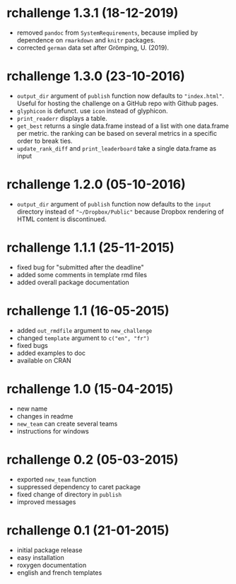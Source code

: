 # rchallenge 1.3.1 (18-12-2019)
- removed `pandoc` from `SystemRequirements`, because implied by dependence on `rmarkdown` and `knitr` packages.
- corrected `german` data set after Grömping, U. (2019).

# rchallenge 1.3.0 (23-10-2016)
- `output_dir` argument of `publish` function now defaults to `"index.html"`. Useful for hosting the challenge on a GitHub repo with Github pages.
- `glyphicon` is defunct. use `icon` instead of glyphicon.
- `print_readerr` displays a table.
- `get_best` returns a single data.frame instead of a list with one data.frame per metric. the ranking can be based on several metrics in a specific order to break ties.
- `update_rank_diff` and `print_leaderboard` take a single data.frame as input

# rchallenge 1.2.0 (05-10-2016)
- `output_dir` argument of `publish` function now defaults to the `input` directory instead of `"~/Dropbox/Public"` because Dropbox rendering of HTML content is discontinued.

# rchallenge 1.1.1 (25-11-2015)
- fixed bug for "submitted after the deadline"
- added some comments in template rmd files
- added overall package documentation

# rchallenge 1.1 (16-05-2015)
- added `out_rmdfile` argument to `new_challenge`
- changed `template` argument to `c("en", "fr")`
- fixed bugs
- added examples to doc
- available on CRAN

# rchallenge 1.0 (15-04-2015)
- new name
- changes in readme
- `new_team` can create several teams
- instructions for windows

# rchallenge 0.2 (05-03-2015)
- exported `new_team` function
- suppressed dependency to caret package
- fixed change of directory in `publish`
- improved messages

# rchallenge 0.1 (21-01-2015)
- initial package release
- easy installation
- roxygen documentation
- english and french templates
